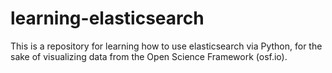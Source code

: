 # learning-elasticsearch

This is a repository for learning how to use elasticsearch via Python,
for the sake of visualizing data from the Open Science Framework (osf.io).
